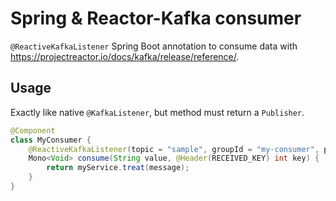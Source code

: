 # Spring & Reactor-Kafka consumer

`@ReactiveKafkaListener` Spring Boot annotation to consume data with https://projectreactor.io/docs/kafka/release/reference/.

## Usage

Exactly like native `@KafkaListener`, but method must return a `Publisher`.

```java
@Component
class MyConsumer {
    @ReactiveKafkaListener(topic = "sample", groupId = "my-consumer", properties = {})
    Mono<Void> consume(String value, @Header(RECEIVED_KEY) int key) {
        return myService.treat(message);
    }
}
```
